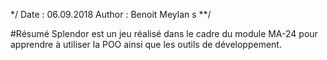 */
Date : 06.09.2018
Author : Benoit Meylan
s
**/

#Résumé
Splendor est un jeu réalisé dans le cadre du module MA-24 pour apprendre à utiliser la POO ainsi que les outils de développement.
